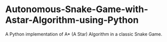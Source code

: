 # Autonomous-Snake-Game-with-Astar-Algorithm-using-Python
A Python implementation of A* (A Star) Algorithm in a classic Snake Game.
